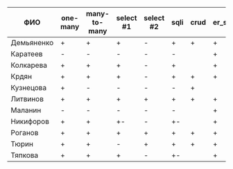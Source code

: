 | **ФИО**    | one-many | many-to-many | select #1 | select #2 | sqli | crud | er_schema | deploy |
|------------|----------|--------------|-----------|-----------|------|------|-----------|--------|
| Демьяненко | +        | +            | +         | -         | +    | +    | +         | +      |
| Каратеев   | -        | -            | -         | -         | -    |      | +         |        |
| Колкарева  | +        | +            | +         | -         | +    |      | +         |        |
| Крдян      | +        | +            | +         | -         | +    | +    | +         |        |
| Кузнецова  | +        | -            | -         | -         | -    | +    |           |        |
| Литвинов   | +        | +            | +         | +         | +    | +    | +         | +      |
| Маланин    | -        | -            | -         | -         | -    |      | +         |        |
| Никифоров  | +        | +            | +-        | -         | +-   |      | +         |        |
| Роганов    | +        | +            | +         | +         | +    | +    | +         |        |
| Тюрин      | +        | +            | -         | +         | +    | +    | +         |        |
| Тяпкова    | +        | +            | +         | -         | +-   |      | +         |        |
